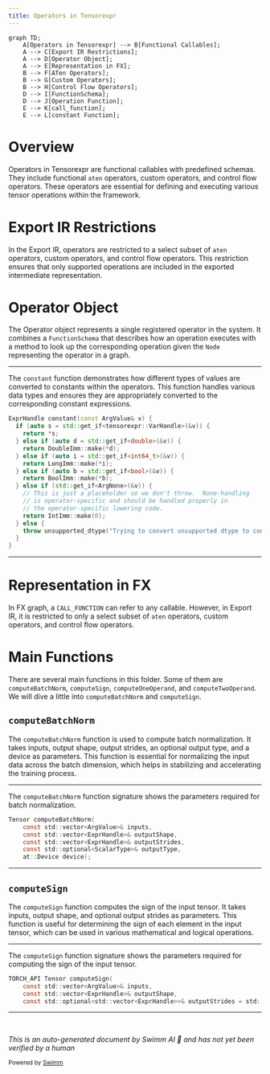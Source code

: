 ```yaml
---
title: Operators in Tensorexpr
---
```

```mermaid
graph TD;
    A[Operators in Tensorexpr] --> B[Functional Callables];
    A --> C[Export IR Restrictions];
    A --> D[Operator Object];
    A --> E[Representation in FX];
    B --> F[ATen Operators];
    B --> G[Custom Operators];
    B --> H[Control Flow Operators];
    D --> I[FunctionSchema];
    D --> J[Operation Function];
    E --> K[call_function];
    E --> L[constant Function];
```

# Overview

Operators in Tensorexpr are functional callables with predefined schemas. They include functional <SwmToken path="benchmarks/dynamo/microbenchmarks/microbench.py" pos="18:0:0" line-data="aten = torch.ops.aten">`aten`</SwmToken> operators, custom operators, and control flow operators. These operators are essential for defining and executing various tensor operations within the framework.

# Export IR Restrictions

In the Export IR, operators are restricted to a select subset of <SwmToken path="benchmarks/dynamo/microbenchmarks/microbench.py" pos="18:0:0" line-data="aten = torch.ops.aten">`aten`</SwmToken> operators, custom operators, and control flow operators. This restriction ensures that only supported operations are included in the exported intermediate representation.

# Operator Object

The Operator object represents a single registered operator in the system. It combines a <SwmToken path="torchgen/model.py" pos="1369:2:2" line-data="class FunctionSchema:">`FunctionSchema`</SwmToken> that describes how an operation executes with a method to look up the corresponding operation given the `Node` representing the operator in a graph.

<SwmSnippet path="/torch/csrc/jit/tensorexpr/operators/misc.cpp" line="276">

---

The <SwmToken path="torch/csrc/jit/tensorexpr/operators/misc.cpp" pos="276:2:2" line-data="ExprHandle constant(const ArgValue&amp; v) {">`constant`</SwmToken> function demonstrates how different types of values are converted to constants within the operators. This function handles various data types and ensures they are appropriately converted to the corresponding constant expressions.

```c++
ExprHandle constant(const ArgValue& v) {
  if (auto s = std::get_if<tensorexpr::VarHandle>(&v)) {
    return *s;
  } else if (auto d = std::get_if<double>(&v)) {
    return DoubleImm::make(*d);
  } else if (auto i = std::get_if<int64_t>(&v)) {
    return LongImm::make(*i);
  } else if (auto b = std::get_if<bool>(&v)) {
    return BoolImm::make(*b);
  } else if (std::get_if<ArgNone>(&v)) {
    // This is just a placeholder so we don't throw.  None-handling
    // is operator-specific and should be handled properly in
    // the operator-specific lowering code.
    return IntImm::make(0);
  } else {
    throw unsupported_dtype("Trying to convert unsupported dtype to constant");
  }
}
```

---

</SwmSnippet>

# Representation in FX

In FX graph, a <SwmToken path="torch/_dynamo/symbolic_convert.py" pos="1562:3:3" line-data="    def CALL_FUNCTION(self, inst):">`CALL_FUNCTION`</SwmToken> can refer to any callable. However, in Export IR, it is restricted to only a select subset of <SwmToken path="benchmarks/dynamo/microbenchmarks/microbench.py" pos="18:0:0" line-data="aten = torch.ops.aten">`aten`</SwmToken> operators, custom operators, and control flow operators.

# Main Functions

There are several main functions in this folder. Some of them are <SwmToken path="torch/csrc/jit/tensorexpr/operators/norm.h" pos="9:2:2" line-data="Tensor computeBatchNorm(">`computeBatchNorm`</SwmToken>, <SwmToken path="torch/csrc/jit/tensorexpr/operators/pointwise.h" pos="9:4:4" line-data="TORCH_API Tensor computeSign(">`computeSign`</SwmToken>, <SwmToken path="torch/csrc/jit/tensorexpr/operators/pointwise.h" pos="14:2:2" line-data="Tensor computeOneOperand(">`computeOneOperand`</SwmToken>, and <SwmToken path="torch/csrc/jit/tensorexpr/operators/pointwise.h" pos="22:2:2" line-data="Tensor computeTwoOperand(">`computeTwoOperand`</SwmToken>. We will dive a little into <SwmToken path="torch/csrc/jit/tensorexpr/operators/norm.h" pos="9:2:2" line-data="Tensor computeBatchNorm(">`computeBatchNorm`</SwmToken> and <SwmToken path="torch/csrc/jit/tensorexpr/operators/pointwise.h" pos="9:4:4" line-data="TORCH_API Tensor computeSign(">`computeSign`</SwmToken>.

## <SwmToken path="torch/csrc/jit/tensorexpr/operators/norm.h" pos="9:2:2" line-data="Tensor computeBatchNorm(">`computeBatchNorm`</SwmToken>

The <SwmToken path="torch/csrc/jit/tensorexpr/operators/norm.h" pos="9:2:2" line-data="Tensor computeBatchNorm(">`computeBatchNorm`</SwmToken> function is used to compute batch normalization. It takes inputs, output shape, output strides, an optional output type, and a device as parameters. This function is essential for normalizing the input data across the batch dimension, which helps in stabilizing and accelerating the training process.

<SwmSnippet path="/torch/csrc/jit/tensorexpr/operators/norm.h" line="9">

---

The <SwmToken path="torch/csrc/jit/tensorexpr/operators/norm.h" pos="9:2:2" line-data="Tensor computeBatchNorm(">`computeBatchNorm`</SwmToken> function signature shows the parameters required for batch normalization.

```c
Tensor computeBatchNorm(
    const std::vector<ArgValue>& inputs,
    const std::vector<ExprHandle>& outputShape,
    const std::vector<ExprHandle>& outputStrides,
    const std::optional<ScalarType>& outputType,
    at::Device device);
```

---

</SwmSnippet>

## <SwmToken path="torch/csrc/jit/tensorexpr/operators/pointwise.h" pos="9:4:4" line-data="TORCH_API Tensor computeSign(">`computeSign`</SwmToken>

The <SwmToken path="torch/csrc/jit/tensorexpr/operators/pointwise.h" pos="9:4:4" line-data="TORCH_API Tensor computeSign(">`computeSign`</SwmToken> function computes the sign of the input tensor. It takes inputs, output shape, and optional output strides as parameters. This function is useful for determining the sign of each element in the input tensor, which can be used in various mathematical and logical operations.

<SwmSnippet path="/torch/csrc/jit/tensorexpr/operators/pointwise.h" line="9">

---

The <SwmToken path="torch/csrc/jit/tensorexpr/operators/pointwise.h" pos="9:4:4" line-data="TORCH_API Tensor computeSign(">`computeSign`</SwmToken> function signature shows the parameters required for computing the sign of the input tensor.

```c
TORCH_API Tensor computeSign(
    const std::vector<ArgValue>& inputs,
    const std::vector<ExprHandle>& outputShape,
    const std::optional<std::vector<ExprHandle>>& outputStrides = std::nullopt);
```

---

</SwmSnippet>

&nbsp;

*This is an auto-generated document by Swimm AI 🌊 and has not yet been verified by a human*

<SwmMeta version="3.0.0" repo-id="Z2l0aHViJTNBJTNBcHl0b3JjaC1hdXRvZG9jcy1kZW1vJTNBJTNBU3dpbW0tRGVtbw==" repo-name="pytorch-autodocs-demo"><sup>Powered by [Swimm](/)</sup></SwmMeta>
